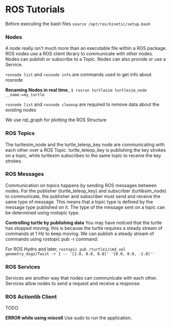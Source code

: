 # ROS Tutorials

Before executing the bash files
`source /opt/ros/kinetic/setup.bash`

### Nodes
A node really isn't much more than an executable file within a ROS
package. ROS nodes use a ROS client library to communicate with other
nodes. Nodes can publish or subscribe to a Topic. Nodes can also provide
or use a Service.

`rosnode list` and `rosnode info` are commands used to get info about
rosnode

__Renaming Nodes in real time___
`$ rosrun turtlesim turtlesim_node __name:=my_turtle`

`rosnode list` and `rosnode cleanup` are required to remove data about
the existing nodes

We use rqt_graph for plotting the ROS Structure

### ROS Topics
The turtlesim_node and the turtle_teleop_key node are communicating with
each other over a ROS Topic. turtle_teleop_key is publishing the key
strokes on a topic, while turtlesim subscribes to the same topic to
receive the key strokes.

### ROS Messages
Communication on topics happens by sending ROS messages between nodes.
For the publisher (turtle_teleop_key) and subscriber (turtlesim_node) to
communicate, the publisher and subscriber must send and receive the same
type of message. This means that a topic type is defined by the message
type published on it. The type of the message sent on a topic can be
determined using rostopic type.


__Controlling turtle by publishing data__
You may have noticed that the turtle has stopped moving; this is because
the turtle requires a steady stream of commands at 1 Hz to keep moving.
We can publish a steady stream of commands using rostopic pub -r
command:

For ROS Hydro and later,
`rostopic pub /turtle1/cmd_vel geometry_msgs/Twist -r 1 -- '[2.0, 0.0,
0.0]' '[0.0, 0.0, -1.8]''`

### ROS Services
Services are another way that nodes can communicate with each other.
Services allow nodes to send a request and receive a response.

### ROS Actionlib Client
TODO

__ERROR while using mixcell__
Use sudo to run the application.

